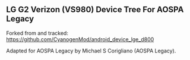 LG G2 Verizon (VS980) Device Tree For AOSPA Legacy
--------------------------------------------------

Forked from and tracked: https://github.com/CyanogenMod/android_device_lge_d800

Adapted for AOSPA Legacy by Michael S Corigliano (AOSPA Legacy).

